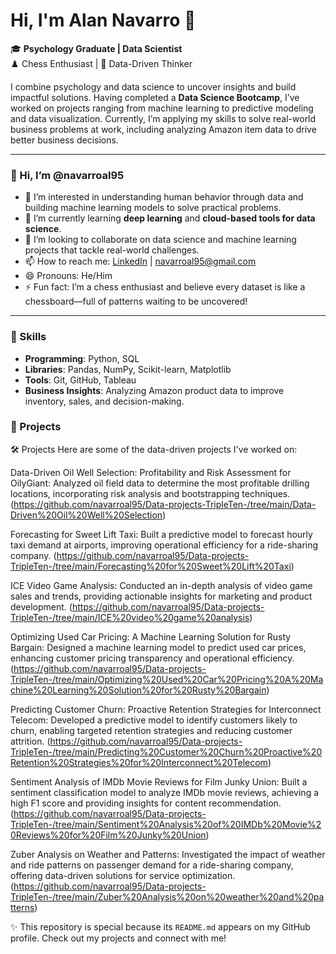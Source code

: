 # Hi, I'm Alan Navarro 👋

🎓 **Psychology Graduate | Data Scientist**  
♟️ Chess Enthusiast | 🧠 Data-Driven Thinker  

I combine psychology and data science to uncover insights and build impactful solutions. Having completed a **Data Science Bootcamp**, I’ve worked on projects ranging from machine learning to predictive modeling and data visualization. Currently, I’m applying my skills to solve real-world business problems at work, including analyzing Amazon item data to drive better business decisions.

---

### 👋 Hi, I’m @navarroal95  
- 👀 I’m interested in understanding human behavior through data and building machine learning models to solve practical problems.  
- 🌱 I’m currently learning **deep learning** and **cloud-based tools for data science**.  
- 💞️ I’m looking to collaborate on data science and machine learning projects that tackle real-world challenges.  
- 📫 How to reach me: [LinkedIn](www.linkedin.com/in/alan-navarro-5a6440232) | navarroal95@gmail.com  
- 😄 Pronouns: He/Him  
- ⚡ Fun fact: I’m a chess enthusiast and believe every dataset is like a chessboard—full of patterns waiting to be uncovered!  

---

### 🔧 Skills
- **Programming**: Python, SQL  
- **Libraries**: Pandas, NumPy, Scikit-learn, Matplotlib  
- **Tools**: Git, GitHub, Tableau  
- **Business Insights**: Analyzing Amazon product data to improve inventory, sales, and decision-making.

### 🚀 Projects
🛠️ Projects
Here are some of the data-driven projects I've worked on:

Data-Driven Oil Well Selection: Profitability and Risk Assessment for OilyGiant: Analyzed oil field data to determine the most profitable drilling locations, incorporating risk analysis and bootstrapping techniques.
(https://github.com/navarroal95/Data-projects-TripleTen-/tree/main/Data-Driven%20Oil%20Well%20Selection)

Forecasting for Sweet Lift Taxi: Built a predictive model to forecast hourly taxi demand at airports, improving operational efficiency for a ride-sharing company.
(https://github.com/navarroal95/Data-projects-TripleTen-/tree/main/Forecasting%20for%20Sweet%20Lift%20Taxi)

ICE Video Game Analysis: Conducted an in-depth analysis of video game sales and trends, providing actionable insights for marketing and product development.
(https://github.com/navarroal95/Data-projects-TripleTen-/tree/main/ICE%20video%20game%20analysis)

Optimizing Used Car Pricing: A Machine Learning Solution for Rusty Bargain: Designed a machine learning model to predict used car prices, enhancing customer pricing transparency and operational efficiency.
(https://github.com/navarroal95/Data-projects-TripleTen-/tree/main/Optimizing%20Used%20Car%20Pricing%20A%20Machine%20Learning%20Solution%20for%20Rusty%20Bargain)

Predicting Customer Churn: Proactive Retention Strategies for Interconnect Telecom: Developed a predictive model to identify customers likely to churn, enabling targeted retention strategies and reducing customer attrition.
(https://github.com/navarroal95/Data-projects-TripleTen-/tree/main/Predicting%20Customer%20Churn%20Proactive%20Retention%20Strategies%20for%20Interconnect%20Telecom)

Sentiment Analysis of IMDb Movie Reviews for Film Junky Union: Built a sentiment classification model to analyze IMDb movie reviews, achieving a high F1 score and providing insights for content recommendation.
(https://github.com/navarroal95/Data-projects-TripleTen-/tree/main/Sentiment%20Analysis%20of%20IMDb%20Movie%20Reviews%20for%20Film%20Junky%20Union)

Zuber Analysis on Weather and Patterns: Investigated the impact of weather and ride patterns on passenger demand for a ride-sharing company, offering data-driven solutions for service optimization.
(https://github.com/navarroal95/Data-projects-TripleTen-/tree/main/Zuber%20Analysis%20on%20weather%20and%20patterns)


✨ This repository is special because its `README.md` appears on my GitHub profile. Check out my projects and connect with me!


